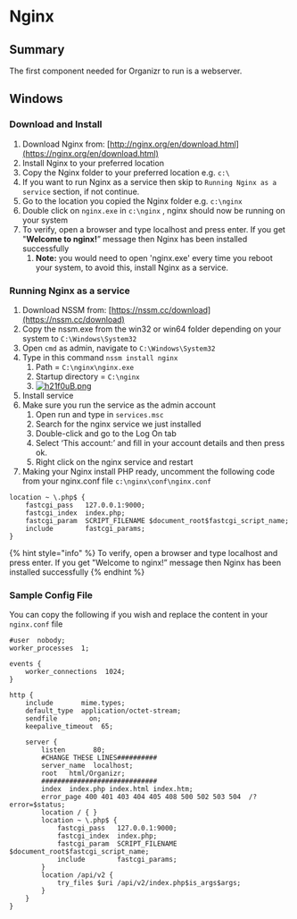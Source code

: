 # Nginx

## Summary

The first component needed for Organizr to run is a webserver.

## Windows

### Download and Install

1. Download Nginx from: [http://nginx.org/en/download.html](https://nginx.org/en/download.html)
2. Install Nginx to your preferred location
3. Copy the Nginx folder to your preferred location e.g. `c:\`
4. If you want to run Nginx as a service then skip to `Running Nginx as a service` section, if not continue.
5. Go to the location you copied the Nginx folder e.g. `c:\nginx`
6. Double click on `nginx.exe` in `c:\nginx` , nginx should now be running on your system
7. To verify, open a browser and type localhost and press enter. If you get "**Welcome to nginx!**” message then Nginx has been installed successfully
   1. **Note:** you would need to open 'nginx.exe' every time you reboot your system, to avoid this, install Nginx as a service.

### Running Nginx as a service

1. Download NSSM from: [https://nssm.cc/download](https://nssm.cc/download)
2. Copy the nssm.exe from the win32 or win64 folder depending on your system to `C:\Windows\System32`
3. Open `cmd` as admin, navigate to `C:\Windows\System32`
4. Type in this command `nssm install nginx`
   1. Path = `C:\nginx\nginx.exe`
   2. Startup directory = `C:\nginx`
   3. [![h21f0uB.png](https://docs.organizr.app/uploads/images/gallery/2019-03-Mar/scaled-840-0/MTmDegf3qIzv4NO9-h21f0uB.png)](https://docs.organizr.app/uploads/images/gallery/2019-03-Mar/MTmDegf3qIzv4NO9-h21f0uB.png)
5. Install service
6. Make sure you run the service as the admin account
   1. Open run and type in `services.msc`
   2. Search for the nginx service we just installed
   3. Double-click and go to the Log On tab
   4. Select ‘This account:’ and fill in your account details and then press ok.
   5. Right click on the nginx service and restart
7. Making your Nginx install PHP ready, uncomment the following code from your nginx.conf file `c:\nginx\conf\nginx.conf`

```text
location ~ \.php$ {
    fastcgi_pass   127.0.0.1:9000;
    fastcgi_index  index.php;
    fastcgi_param  SCRIPT_FILENAME $document_root$fastcgi_script_name;
    include        fastcgi_params;
}
```

{% hint style="info" %}
To verify, open a browser and type localhost and press enter. If you get "Welcome to nginx!” message then Nginx has been installed successfully
{% endhint %}

### Sample Config File

You can copy the following if you wish and replace the content in your `nginx.conf` file

```text
#user  nobody;
worker_processes  1;

events {
    worker_connections  1024;
}

http {
    include       mime.types;
    default_type  application/octet-stream;
    sendfile        on;
    keepalive_timeout  65;

    server {
        listen       80;
        #CHANGE THESE LINES##########
        server_name  localhost;
        root   html/Organizr;
        #############################
        index  index.php index.html index.htm;
        error_page 400 401 403 404 405 408 500 502 503 504  /?error=$status;
        location / { }
        location ~ \.php$ {
            fastcgi_pass   127.0.0.1:9000;
            fastcgi_index  index.php;
            fastcgi_param  SCRIPT_FILENAME $document_root$fastcgi_script_name;
            include        fastcgi_params;
        }
        location /api/v2 {
	        try_files $uri /api/v2/index.php$is_args$args;
        }
    }
}
```

